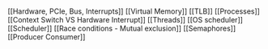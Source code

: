 # 
[[Hardware, PCIe, Bus, Interrupts]]
[[Virtual Memory]]
[[TLB]]
[[Processes]]
[[Context Switch VS Hardware Interrupt]]
[[Threads]]
[[OS scheduler]]
[[Scheduler]]
[[Race conditions - Mutual exclusion]]
[[Semaphores]]
[[Producer Consumer]]
